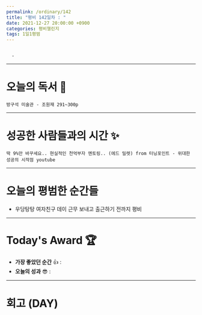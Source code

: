 ```yaml
---
permalink: /ordinary/142
title: "평비 142일차 : "
date: 2021-12-27 20:00:00 +0900
categories: 평비챌린지
tags: 1일1평범
---
```

```

  - 
```

---
# 오늘의 독서 📕
`방구석 미술관 - 조원재 291~300p`  

---
# 성공한 사람들과의 시간 ✨
`딱 9%만 바꾸세요.. 현실적인 천억부자 멘토링.. (에드 밀렛) from 터닝포인트 - 위대한 성공의 시작점 youtube`  

---
# 오늘의 평범한 순간들
- 우당탕탕 여자친구 데이 근무 보내고 출근하기 전까지 평비

---
# Today's Award 🏆
- **가장 좋았던 순간** 👍 : 
- **오늘의 성과** 😎 : 

---
# 회고 (DAY)
